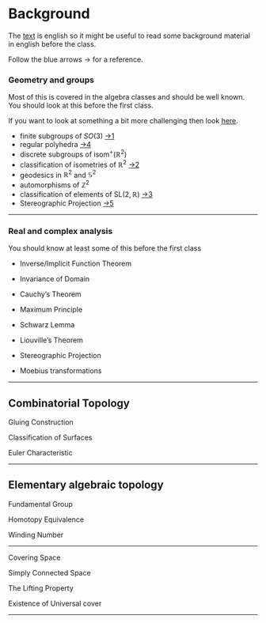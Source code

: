 # Background

The [text](https://www.math.brown.edu/~res/Papers/surfacebook.pdf) is english so it might be useful to read some background material in english before the class.


Follow the blue arrows -> for a reference.


### Geometry and groups


Most of this is covered in the algebra classes and should be well known.
You should look at this before the first class. 

If you want to look at something a bit more challenging then look [here](https://if-summer2018.sciencesconf.org/data/pages/origamis_Grenoble_matheus_3.pdf).

- finite subgroups of $SO(3)$ [->1]
- regular polyhedra [->4]
- discrete subgroups of $\text{isom}^+(\mathbb{R}^2)$ 
- classification of isometries of $\mathbb{R}^2$ [->2]
- geodesics in $\mathbb{R}^2$ and $\mathbb{S}^2$
- automorphisms of $\mathbb{Z}^2$
- classification of  elements of $\text{SL}(2, \mathbb{R})$ [->3]
- Stereographic Projection [->5]

[->1]:https://groupprops.subwiki.org/wiki/Classification_of_finite_subgroups_of_SO(3,R)
[->2]:https://en.wikipedia.org/wiki/Euclidean_group
[->3]:https://en.wikipedia.org/wiki/SL2(R)
[->4]:https://en.wikipedia.org/wiki/Regular_polyhedron
[->5]:https://en.wikipedia.org/wiki/Stereographic_projection


---

### Real and complex analysis


You should know at least some of this before the first class

- Inverse/Implicit Function Theorem

- Invariance of Domain

- Cauchy’s Theorem

- Maximum Principle

- Schwarz Lemma

- Liouville’s Theorem

- Stereographic Projection

- Moebius transformations 


---

## Combinatorial Topology


Gluing Construction

Classification of Surfaces

Euler Characteristic

---

## Elementary algebraic topology

Fundamental Group

Homotopy Equivalence

Winding Number

---

Covering Space
 
Simply Connected Space

The Lifting Property

Existence of Universal cover

---


